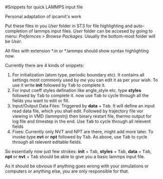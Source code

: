#Snippets for quick LAMMPS input file

Personal adaptation of ipcamit's work

Put these files in you _User_ folder in ST3 for file highlighting and auto-completion of lammps input files. _User_ folder can be accesed by going to menu: _Prefernces > Browse Packages_. Usually the bottom-most folder will be _User_.

All files with extension *.in or *.lammps should show syntax highlighting now.

Currently there are 4 kinds of snippets: 

1. For initialization (atom type, periodic boundary etc). It contains all settings most commonly used by _me_ you can edit it as per your wish. To use it write **init** followed by <kbd>Tab</kbd> to complete it.
2. For input coeff styles defination like angle_style etc. type **styles** followed by <kbd>Tab</kbd> to complete it. now use <kbd>Tab</kbd> to cycle through all the fields you want to edit or fill.
3. Input/Output Data Files: Triggered by **data** + <kbd>Tab</kbd>. It will define an input read data file, which you shall edit. Followed by trajectory file vor viewing in VMD (lammpstrj) then binary restart file, thermo output for log file and timestep in the end. Use <kbd>Tab</kbd> to cycle through all relevent fields
4. Fixes: Currently only NVT and NPT are there, might add more later. To invoke type **nvt** or **npt** followed by <kbd>Tab</kbd>. As above, use <kbd>Tab</kbd> to cycle through all relevent editable fields.

So essentially now just few strokes: **init** + <kbd>Tab</kbd>, **styles** + <kbd>Tab</kbd>, **data** + <kbd>Tab</kbd>, **npt** or **nvt** + <kbd>Tab</kbd> should be able to give you a basic lammps input file.

As it should be obvious if anything goes wrong with your simulations or computers or anything else, you are only responsible for that.
